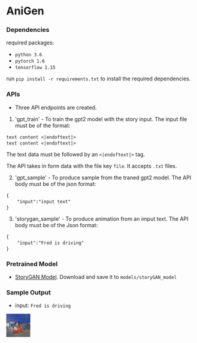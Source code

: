 # AniGen

### Dependencies

required packages: 

- `python 3.6`
- `pytorch 1.6`
- `tensorflow 1.15`


run `pip install -r requirements.txt` to install the required dependencies.

### APIs

- Three API endpoints are created.
1. 'gpt_train' - To train the gpt2 model with the story input. 
The input file must be of the format:
```
text content <|endoftext|>
text content <|endoftext|>
```
The text data must be followed by an `<|endoftext|>` tag.

The API takes in form data with the file key `file`. It accepts `.txt` files.

2. 'gpt_sample' - To produce sample from the traned gpt2 model.
The API body must be of the json format:
```
{
    "input":"input text"
}
```

3. 'storygan_sample' - To produce animation from an imput text. 
The API body must be of the Json format:
```
{
    "input":"Fred is driving"
}
```

### Pretrained Model
- [StoryGAN Model](https://drive.google.com/file/d/1UYwAoVDP37Vz0k3lJtTH_tTrUhiy0Ch2/view?usp=sharing). Download and save it to `models/storyGAN_model`

### Sample Output
- input: `Fred is driving`

<img src="output/out.gif"/>